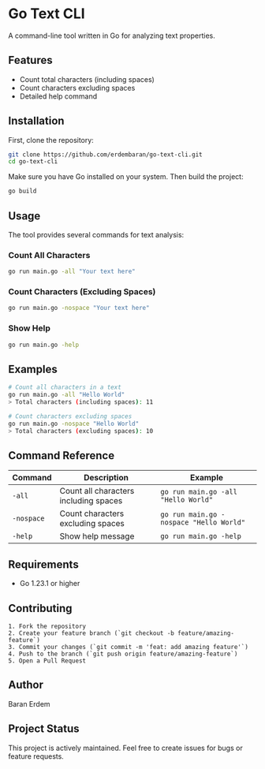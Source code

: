 # Go Text CLI

A command-line tool written in Go for analyzing text properties.

## Features

- Count total characters (including spaces)
- Count characters excluding spaces
- Detailed help command

## Installation

First, clone the repository:

```bash
git clone https://github.com/erdembaran/go-text-cli.git
cd go-text-cli
```

Make sure you have Go installed on your system. Then build the project:

```bash
go build
```

## Usage

The tool provides several commands for text analysis:

### Count All Characters

```bash
go run main.go -all "Your text here"
```

### Count Characters (Excluding Spaces)

```bash
go run main.go -nospace "Your text here"
```

### Show Help

```bash
go run main.go -help
```

## Examples

```bash
# Count all characters in a text
go run main.go -all "Hello World"
> Total characters (including spaces): 11

# Count characters excluding spaces
go run main.go -nospace "Hello World"
> Total characters (excluding spaces): 10
```

## Command Reference

| Command    | Description                           | Example                                 |
| ---------- | ------------------------------------- | --------------------------------------- |
| `-all`     | Count all characters including spaces | `go run main.go -all "Hello World"`     |
| `-nospace` | Count characters excluding spaces     | `go run main.go -nospace "Hello World"` |
| `-help`    | Show help message                     | `go run main.go -help`                  |

## Requirements

- Go 1.23.1 or higher

## Contributing

    1. Fork the repository
    2. Create your feature branch (`git checkout -b feature/amazing-feature`)
    3. Commit your changes (`git commit -m 'feat: add amazing feature'`)
    4. Push to the branch (`git push origin feature/amazing-feature`)
    5. Open a Pull Request

## Author

Baran Erdem

## Project Status

This project is actively maintained. Feel free to create issues for bugs or feature requests.
